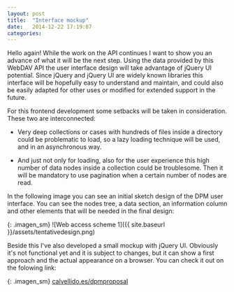 ```yaml
---
layout: post
title:  "Interface mockup"
date:   2014-12-22 17:19:07
categories:
---
```

Hello again! While the work on the API continues I want to show you an advance of what it will be the next step. Using the data provided by this WebDAV API the user interface design will take advantage of jQuery UI potential. Since jQuery and jQuery UI are widely known libraries this interface will be hopefully easy to understand and maintain, and could also be easily adapted for other uses or modified for extended support in the future. 

For this frontend development some setbacks will be taken in consideration. These two are interconnected:

- Very deep collections or cases with hundreds of files inside a directory could be problematic to load, so a lazy loading technique will be used, and in an asynchronous way. 

- And just not only for loading, also for the user experience this high number of data nodes inside a collection could be troublesome. Then it will be mandatory to use pagination when a certain number of nodes are read.


In the following image you can see an initial sketch design of the DPM user interface. You can see the nodes tree, a data section, an information column and other elements that will be needed in the final design:

{: .imagen_sm}
![Web access scheme 1]({{ site.baseurl }}/assets/tentativedesign.png)

Beside this I've also developed a small mockup with jQuery UI. Obviously it's not functional yet and it is subject to changes, but it can show a first approach and the actual appearance on a browser. You can check it out on the folowing link: 

{: .imagen_sm}
[calvellido.es/dpmproposal][dpmdemo]


[dpmdemo]: http://www.calvellido.es/dpmproposal
